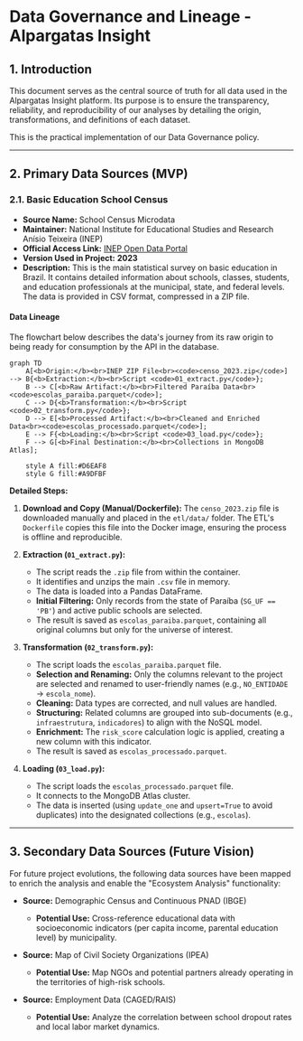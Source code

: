 # Data Governance and Lineage - Alpargatas Insight

## 1. Introduction

This document serves as the central source of truth for all data used in the Alpargatas Insight platform. Its purpose is to ensure the transparency, reliability, and reproducibility of our analyses by detailing the origin, transformations, and definitions of each dataset.

This is the practical implementation of our Data Governance policy.

---

## 2. Primary Data Sources (MVP)

### 2.1. Basic Education School Census

- **Source Name:** School Census Microdata
- **Maintainer:** National Institute for Educational Studies and Research Anísio Teixeira (INEP)
- **Official Access Link:** [INEP Open Data Portal](https://www.gov.br/inep/pt-br/acesso-a-informacao/dados-abertos/microdados)
- **Version Used in Project:** **2023**
- **Description:** This is the main statistical survey on basic education in Brazil. It contains detailed information about schools, classes, students, and education professionals at the municipal, state, and federal levels. The data is provided in CSV format, compressed in a ZIP file.

#### **Data Lineage**

The flowchart below describes the data's journey from its raw origin to being ready for consumption by the API in the database.

```mermaid
graph TD
    A[<b>Origin:</b><br>INEP ZIP File<br><code>censo_2023.zip</code>] --> B{<b>Extraction:</b><br>Script <code>01_extract.py</code>};
    B --> C[<b>Raw Artifact:</b><br>Filtered Paraíba Data<br><code>escolas_paraiba.parquet</code>];
    C --> D{<b>Transformation:</b><br>Script <code>02_transform.py</code>};
    D --> E[<b>Processed Artifact:</b><br>Cleaned and Enriched Data<br><code>escolas_processado.parquet</code>];
    E --> F{<b>Loading:</b><br>Script <code>03_load.py</code>};
    F --> G[<b>Final Destination:</b><br>Collections in MongoDB Atlas];

    style A fill:#D6EAF8
    style G fill:#A9DFBF
```

**Detailed Steps:**

1.  **Download and Copy (Manual/Dockerfile):** The `censo_2023.zip` file is downloaded manually and placed in the `etl/data/` folder. The ETL's `Dockerfile` copies this file into the Docker image, ensuring the process is offline and reproducible.

2.  **Extraction (`01_extract.py`):**

    - The script reads the `.zip` file from within the container.
    - It identifies and unzips the main `.csv` file in memory.
    - The data is loaded into a Pandas DataFrame.
    - **Initial Filtering:** Only records from the state of Paraíba (`SG_UF == 'PB'`) and active public schools are selected.
    - The result is saved as `escolas_paraiba.parquet`, containing all original columns but only for the universe of interest.

3.  **Transformation (`02_transform.py`):**

    - The script loads the `escolas_paraiba.parquet` file.
    - **Selection and Renaming:** Only the columns relevant to the project are selected and renamed to user-friendly names (e.g., `NO_ENTIDADE` -> `escola_nome`).
    - **Cleaning:** Data types are corrected, and null values are handled.
    - **Structuring:** Related columns are grouped into sub-documents (e.g., `infraestrutura`, `indicadores`) to align with the NoSQL model.
    - **Enrichment:** The `risk_score` calculation logic is applied, creating a new column with this indicator.
    - The result is saved as `escolas_processado.parquet`.

4.  **Loading (`03_load.py`):**
    - The script loads the `escolas_processado.parquet` file.
    - It connects to the MongoDB Atlas cluster.
    - The data is inserted (using `update_one` and `upsert=True` to avoid duplicates) into the designated collections (e.g., `escolas`).

---

## 3. Secondary Data Sources (Future Vision)

For future project evolutions, the following data sources have been mapped to enrich the analysis and enable the "Ecosystem Analysis" functionality:

- **Source:** Demographic Census and Continuous PNAD (IBGE)

  - **Potential Use:** Cross-reference educational data with socioeconomic indicators (per capita income, parental education level) by municipality.

- **Source:** Map of Civil Society Organizations (IPEA)

  - **Potential Use:** Map NGOs and potential partners already operating in the territories of high-risk schools.

- **Source:** Employment Data (CAGED/RAIS)
  - **Potential Use:** Analyze the correlation between school dropout rates and local labor market dynamics.
